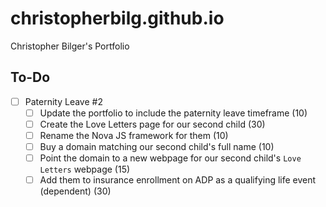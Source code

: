 # christopherbilg.github.io

Christopher Bilger's Portfolio

## To-Do

- [ ] Paternity Leave #2
  - [ ] Update the portfolio to include the paternity leave timeframe (10)
  - [ ] Create the Love Letters page for our second child (30)
  - [ ] Rename the Nova JS framework for them (10)
  - [ ] Buy a domain matching our second child's full name (10)
  - [ ] Point the domain to a new webpage for our second child's `Love Letters` webpage (15)
  - [ ] Add them to insurance enrollment on ADP as a qualifying life event (dependent) (30)
